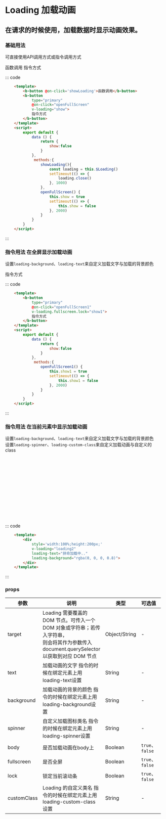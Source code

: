 
<script>
    export default {
        data () {
            return {
                show:false,
                show1:false,
                loading2:true
            }
        },
        methods:{
            showLoading(){
                 const loading = this.$Loading()
                setTimeout(() => {
                    loading.close()
                }, 1000)
            },
            openFullScreen() {
                this.show = true
                setTimeout(() => {
                    this.show = false
                }, 2000)
            },
            openFullScreen1() {
                this.show1 = true
                setTimeout(() => {
                    this.show1 = false
                }, 2000)
            },
            showLoading(){
                 const loading = this.$Loading({
                    lock: true,
                    text: 'Loading',
                    body: true,
                    spinner: 'chushihua',
                    background: 'rgba(0, 0, 0, 0.7)'
                })
                setTimeout(() => {
                    loading.close()
                }, 1000);
            },
        }
    }
</script>

# Loading 加载动画
在请求的时候使用，加载数据时显示动画效果。
-----
### 基础用法
可直接使用API调用方式或指令调用方式
<div class="example">
    <div class="example-box">
        <div>
            <b-button @on-click='showLoading'>函数调用</b-button>
            <b-button
                type="primary"
                @on-click="openFullScreen"
                v-loading="show">
                指令方式
            </b-button>
        </div>
    </div>
</div>

::: code
```html
    <template>
        <b-button @on-click='showLoading'>函数调用</b-button>
        <b-button
            type="primary"
            @on-click="openFullScreen"
            v-loading="show">
            指令方式
        </b-button>
    </template>
    <script>
        export default {
            data () {
                return {
                    show:false
                }
            },
             methods:{
                showLoading(){
                    const loading = this.$Loading()
                    setTimeout(() => {
                        loading.close()
                    }, 1000)
                },
                openFullScreen() {
                    this.show = true
                    setTimeout(() => {
                        this.show = false
                    }, 2000)
                }
            }
        }
    </script>
```
:::


### 指令用法 在全屏显示加载动画
设置```loading-background```、```loading-text```来自定义加载文字与加载的背景颜色
<div class="example">
    <div class="example-box">
        <div>
            <b-button
                type="primary"
                @on-click="openFullScreen1"
                v-loading.fullscreen.lock="show1">
                指令方式
            </b-button>
        </div>
    </div>
</div>

::: code
```html
    <template>
        <b-button
            type="primary"
            @on-click="openFullScreen1"
            v-loading.fullscreen.lock="show1">
            指令方式
        </b-button>
    </template>
    <script>
        export default {
            data () {
                return {
                    show:false
                }
            },
             methods:{
                openFullScreen1() {
                    this.show1 = true
                    setTimeout(() => {
                        this.show1 = false
                    }, 2000)
                }
            }
        }
    </script>
```
:::

### 指令用法 在当前元素中显示加载动画
设置```loading-background```、```loading-text```来自定义加载文字与加载的背景颜色<br>
设置```loading-spinner```、```loading-custom-class```来自定义加载动画与自定义的class<br>
<div class="example">
    <div class="example-box">
        <div>
            <div 
                style='width:100%;height:200px;'
                v-loading="loading2"
                loading-text="拼命加载中.."
                loading-background="rgba(0, 0, 0, 0.8)">
            </div>
        </div>
    </div>
</div>

::: code
```html
    <template>
        <div 
            style='width:100%;height:200px;'
            v-loading="loading2"
            loading-text="拼命加载中.."
            loading-background="rgba(0, 0, 0, 0.8)">
        </div>
    </template>
```
:::



### props
| 参数      | 说明    | 类型      | 可选值       | 默认值   |
|----------|--------|---------- |-------------  |-------- |
| target    | Loading 需要覆盖的 DOM 节点。可传入一个 DOM 对象或字符串；若传入字符串，<br/>则会将其作为参数传入 document.querySelector以获取到对应 DOM 节点   | Object/String  | - |   document.body  |
| text     | 加载动画的文字 指令的时候在绑定元素上用 loading-text设置  | String  | - |   -  |
| background | 加载动画的背景的颜色 指令的时候在绑定元素上用 loading-background设置  | String  | - |     |
| spinner | 自定义加载图标类名  指令的时候在绑定元素上用 loading-spinner设置 | String  | - |   -  |
| body | 是否加载动画在body上   | Boolean  | `true`、`false` |   true  |
| fullscreen | 是否全屏   | Boolean  | `true`、`false` |   true  |
| lock | 锁定当前滚动条   | Boolean  | `true`、`false` |   false  |
| customClass | Loading 的自定义类名 指令的时候在绑定元素上用 loading-custom-class设置  | String  | - |   -  |